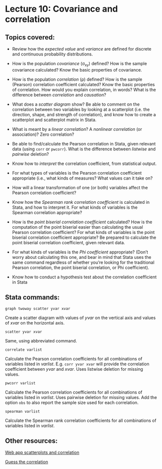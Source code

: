 # Lecture 10: Covariance and correlation

## Topics covered:

* Review how the *expected value* and *variance* are defined for discrete and continuous probability distributions.

* How is the population *covariance* (σ<sub>xy</sub>) defined? How is the sample covariance calculated? Know the basic properties of covariance.

* How is the population *correlation* (ρ) defined? How is the sample (Pearson) correlation coefficient calculated? Know the basic properties of correlation. How would you explain correlation, in words? What is the difference between *correlation* and *causation*?

* What does a *scatter diagram* show? Be able to comment on the correlation between two variables by looking at a scatterplot (i.e. the direction, shape, and strength of correlation), and know how to create a scatterplot and scatterplot matrix in Stata.

* What is meant by a *linear correlation*? A *nonlinear correlation* (or association)? Zero correlation?

* Be able to find/calculate the Pearson correlation in Stata, given relevant data (using `corr` or `pwcorr`). What is the difference between *listwise* and *pairwise* deletion? 

* Know how to *interpret* the correlation coefficient, from statistical output.

* For what types of variables is the Pearson correlation coefficient appropriate (i.e., what kinds of measures? What values can it take on?

* How will a linear transformation of one (or both) variables affect the Pearson correlation coefficient?

* Know how the *Spearman rank correlation coefficient* is calculated in Stata, and how to interpret it. For what kinds of variables is the Spearman correlation appropriate?

* How is the *point biserial correlation coefficient* calculated?  How is the computation of the point biserial easier than calculating the usual Pearson correlation coefficient?  For what kinds of variables is the point biserial correlation coefficient appropriate?  Be prepared to calculate the point biserial correlation coefficient, given relevant data.

* For what kinds of variables is the *Phi coefficient* appropriate? (Don’t worry about calculating this one, and bear in mind that Stata uses the same command regardless of whether you’re looking for the traditional Pearson correlation, the point biserial correlation, or Phi coefficient).

* Know how to conduct a hypothesis test about the correlation coefficient in Stata

## Stata commands:

`graph twoway scatter yvar xvar`

Create a scatter diagram with values of *yvar* on the vertical axis and values of *xvar* on the horizontal axis. 

`scatter yvar xvar`

Same, using abbreviated command.

`correlate varlist`	

Calculate the Pearson correlation coefficients for all combinations of variables listed in *varlist*. E.g. `corr yvar xvar` will provide the correlation coefficient between *yvar* and *xvar*. Uses listwise deletion for missing values.

`pwcorr varlist`

Calculate the Pearson correlation coefficients for all combinations of variables listed in *varlist*. Uses pairwise deletion for missing values. Add the option `obs` to also report the sample size used for each correlation.

`spearman varlist`

Calculate the Spearman rank correlation coefficients for all combinations of variables listed in *varlist*.


## Other resources:

[Web app scatterplots and correlation](https://istats.shinyapps.io/Association_Quantitative/)

[Guess the correlation](https://istats.shinyapps.io/guesscorr/)

<!---
* x&#772; for x-bar
* &pi; for pi
* p&#770; for p-hat
* &mu; for mu
* &sigma; for sigma
* H<sub>0</sub> to use subscript
--->


